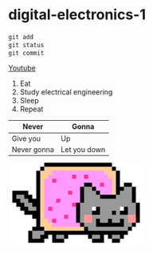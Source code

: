 # digital-electronics-1

```
git add
git status
git commit
```

[Youtube](https://www.youtube.com/watch?v=SkgTxQm9DWM)

1. Eat
2. Study electrical engineering
3. Sleep
4. Repeat

Never | Gonna
------------ | -------------
Give you | Up
Never gonna | Let you down

![NyanCat](nyancat.gif)
